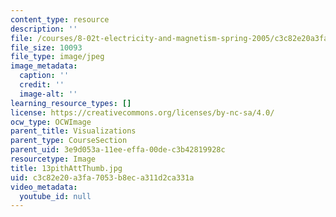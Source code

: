 ```yaml
---
content_type: resource
description: ''
file: /courses/8-02t-electricity-and-magnetism-spring-2005/c3c82e20a3fa7053b8eca311d2ca331a_13pithAttThumb.jpg
file_size: 10093
file_type: image/jpeg
image_metadata:
  caption: ''
  credit: ''
  image-alt: ''
learning_resource_types: []
license: https://creativecommons.org/licenses/by-nc-sa/4.0/
ocw_type: OCWImage
parent_title: Visualizations
parent_type: CourseSection
parent_uid: 3e9d053a-11ee-effa-00de-c3b42819928c
resourcetype: Image
title: 13pithAttThumb.jpg
uid: c3c82e20-a3fa-7053-b8ec-a311d2ca331a
video_metadata:
  youtube_id: null
---
```

